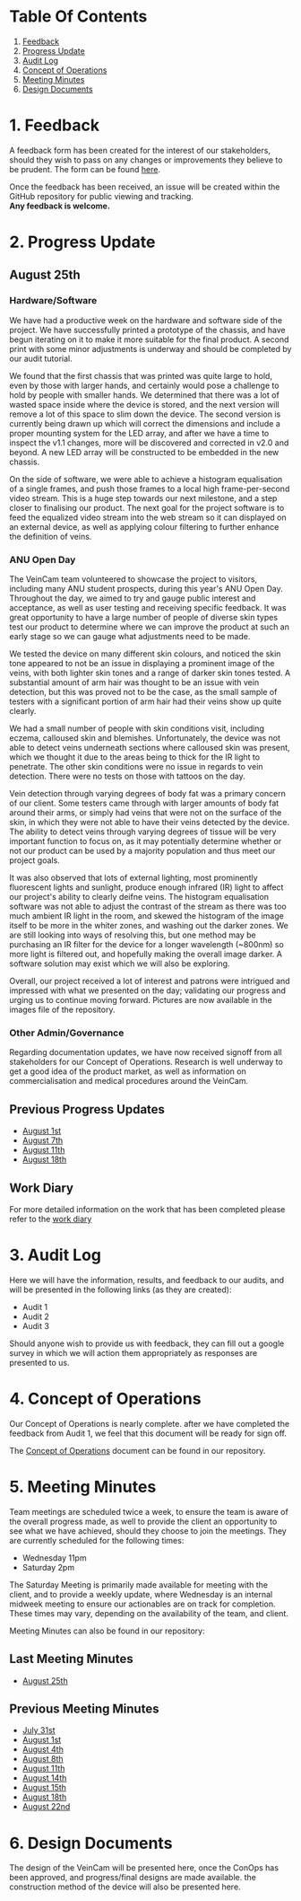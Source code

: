 # Table Of Contents
1. [Feedback](#1-feedback)
2. [Progress Update](#2-progress-update)
3. [Audit Log](#3-audit-log)
4. [Concept of Operations](#4-concept-of-operations)
5. [Meeting Minutes](#5-meeting-minutes)
6. [Design Documents](#6-design-documents)

# 1. Feedback
A feedback form has been created for the interest of our stakeholders, should they wish to pass on any changes or improvements they believe to be prudent. The form can be found [here](https://goo.gl/forms/8cw5eWdaOY5C1jBo1).

Once the feedback has been received, an issue will be created within the GitHub repository for public viewing and tracking.  
**Any feedback is welcome.**

# 2. Progress Update
## August 25th
### Hardware/Software
We have had a productive week on the hardware and software side of the project. We have successfully printed a prototype of the chassis, and have begun iterating on it to make it more suitable for the final product. A second print with some minor adjustments is underway and should be completed by our audit tutorial.

We found that the first chassis that was printed was quite large to hold, even by those with larger hands, and certainly would pose a challenge to hold by people with smaller hands. We determined that there was a lot of wasted space inside where the device is stored, and the next version will remove a lot of this space to slim down the device. The second version is currently being drawn up which will correct the dimensions and include a proper mounting system for the LED array, and after we have a time to inspect the v1.1 changes, more will be discovered and corrected in v2.0 and beyond. A new LED array will be constructed to be embedded in the new chassis.

On the side of software, we were able to achieve a histogram equalisation of a single frames, and push those frames to a local high frame-per-second video stream. This is a huge step towards our next milestone, and a step closer to finalising our product. The next goal for the project software is to feed the equalized video stream into the web stream so it can displayed on an external device, as well as applying colour filtering to further enhance the definition of veins.

### ANU Open Day
The VeinCam team volunteered to showcase the project to visitors, including many ANU student prospects, during this year's ANU Open Day. Throughout the day, we aimed to try and gauge public interest and acceptance, as well as user testing and receiving specific feedback. It was great opportunity to have a large number of people of diverse skin types test our product to determine where we can improve the product at such an early stage so we can gauge what adjustments need to be made.

We tested the device on many different skin colours, and noticed the skin tone appeared to not be an issue in displaying a prominent image of the veins, with both lighter skin tones and a range of darker skin tones tested.  A substantial amount of arm hair was thought to be an issue with vein detection, but this was proved not to be the case, as the small sample of testers with a significant portion of arm hair had their veins show up quite clearly. 

We had a small number of people with skin conditions visit, including eczema, calloused skin and blemishes. Unfortunately, the device was not able to detect veins underneath sections where calloused skin was present, which we thought it due to the areas being to thick for the IR light to penetrate. The other skin conditions were no issue in regards to vein detection. There were no tests on those with tattoos on the day. 

Vein detection through varying degrees of body fat was a primary concern of our client. Some testers came through with larger amounts of body fat around their arms, or simply had veins that were not on the surface of the skin, in which they were not able to have their veins detected by the device. The ability to detect veins through varying degrees of tissue will be very important function to focus on, as it may potentially determine whether or not our product can be used by a majority population and thus meet our project goals.

It was also observed that lots of external lighting, most prominently fluorescent lights and sunlight, produce enough infrared (IR) light to affect our project's ability to clearly deifne veins. The histogram equalisation software was not able to adjust the contrast of the stream as there was too much ambient IR light in the room, and skewed the histogram of the image itself to be more in the whiter zones, and washing out the darker zones. We are still looking into ways of resolving this, but one method may be purchasing an IR filter for the device for a longer wavelength (~800nm) so more light is filtered out, and hopefully making the overall image darker. A software solution may exist which we will also be exploring.

Overall, our project received a lot of interest and patrons were intrigued and impressed with what we presented on the day; validating our progress and urging us to continue moving forward. Pictures are now available in the images file of the repository. 

### Other Admin/Governance
Regarding documentation updates, we have now received signoff from all stakeholders for our Concept of Operations. Research is well underway to get a good idea of the product market, as well as information on commercialisation and medical procedures around the VeinCam. 

## Previous Progress Updates
* [August 1st](Progress-Updates/progress-update-2018-08-01.md)
* [August 7th](Progress-Updates/progress-update-2018-08-07.md)
* [August 11th](Progress-Updates/progress-update-2018-08-11.md)
* [August 18th](Progress-Updates/progress-update-2018-08-18.md)

## Work Diary
For more detailed information on the work that has been completed please refer to the [work diary](docs/Team-Work-Diary.md)

# 3. Audit Log
Here we will have the information, results, and feedback to our audits, and will be presented in the following links (as they are created):

* Audit 1
* Audit 2
* Audit 3

Should anyone wish to provide us with feedback, they can fill out a google survey in which we will action them appropriately as responses are presented to us.

# 4. Concept of Operations
Our Concept of Operations is nearly complete. after we have completed the feedback from Audit 1, we feel that this document will be ready for sign off.

The [Concept of Operations](docs/CONOPS.md) document can be found in our repository.

# 5. Meeting Minutes
Team meetings are scheduled twice a week, to ensure the team is aware of the overall progress made, as well to provide the client an opportunity to see what we have achieved, should they choose to join the meetings. They are currently scheduled for the following times:
* Wednesday 11pm
* Saturday 2pm

The Saturday Meeting is primarily made available for meeting with the client, and to provide a weekly update, where Wednesday is an internal midweek meeting to ensure our actionables are on track for completion. These times may vary, depending on the availability of the team, and client.

Meeting Minutes can also be found in our repository:

## Last Meeting Minutes
* [August 25th](Meeting-Minutes/Meeting-Minutes-2018-08-25.md)

## Previous Meeting Minutes
* [July 31st](Meeting-Minutes/Meeting-Minutes-2018-07-31.md)  
* [August 1st](Meeting-Minutes/Meeting-Minutes-2018-08-01.md)
* [August 4th](Meeting-Minutes/Meeting-Minutes-2018-08-04.md)
* [August 8th](Meeting-Minutes/Meeting-Minutes-2018-08-08.md)
* [August 11th](Meeting-Minutes/Meeting-Minutes-2018-08-11.md)
* [August 14th](Meeting-Minutes/Meeting-Minutes-2018-08-14.md)
* [August 15th](Meeting-Minutes/Meeting-Minutes-2018-08-15.md)
* [August 18th](Meeting-Minutes/Meeting-Minutes-2018-08-18.md)
* [August 22nd](Meeting-Minutes/Meeting-Minutes-2018-08-22.md)

# 6. Design Documents
The design of the VeinCam will be presented here, once the ConOps has been approved, and progress/final designs are made available. the construction method of the device will also be presented here.
